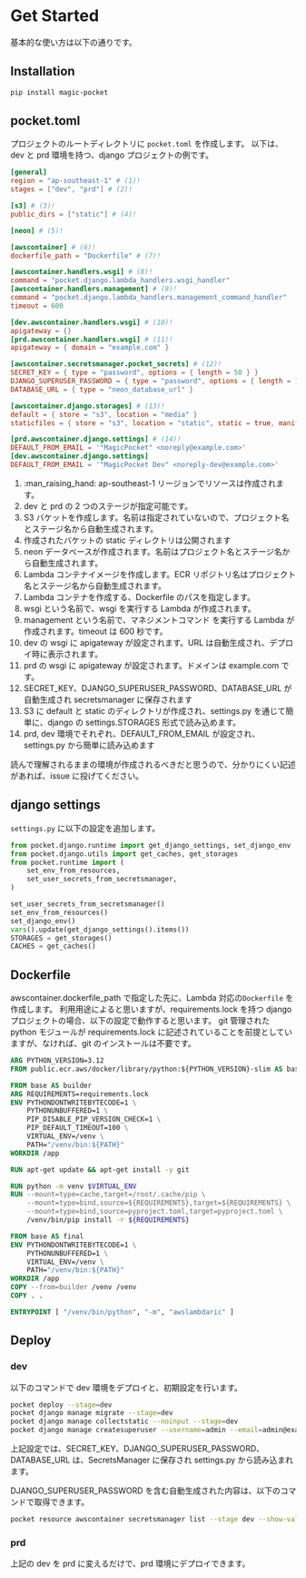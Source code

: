 # Get Started

基本的な使い方は以下の通りです。

## Installation

```bash
pip install magic-pocket
```

## pocket.toml

プロジェクトのルートディレクトリに `pocket.toml` を作成します。
以下は、dev と prd 環境を持つ、django プロジェクトの例です。

```toml
[general]
region = "ap-southeast-1" # (1)!
stages = ["dev", "prd"] # (2)!

[s3] # (3)!
public_dirs = ["static"] # (4)!

[neon] # (5)!

[awscontainer] # (6)!
dockerfile_path = "Dockerfile" # (7)!

[awscontainer.handlers.wsgi] # (8)!
command = "pocket.django.lambda_handlers.wsgi_handler"
[awscontainer.handlers.management] # (9)!
command = "pocket.django.lambda_handlers.management_command_handler"
timeout = 600

[dev.awscontainer.handlers.wsgi] # (10)!
apigateway = {}
[prd.awscontainer.handlers.wsgi] # (11)!
apigateway = { domain = "example.com" }

[awscontainer.secretsmanager.pocket_secrets] # (12)!
SECRET_KEY = { type = "password", options = { length = 50 } }
DJANGO_SUPERUSER_PASSWORD = { type = "password", options = { length = 16 } }
DATABASE_URL = { type = "neon_database_url" }

[awscontainer.django.storages] # (13)!
default = { store = "s3", location = "media" }
staticfiles = { store = "s3", location = "static", static = true, manifest = true }

[prd.awscontainer.django.settings] # (14)!
DEFAULT_FROM_EMAIL = '"MagicPocket" <noreply@example.com>'
[dev.awscontainer.django.settings]
DEFAULT_FROM_EMAIL = '"MagicPocket Dev" <noreply-dev@example.com>'
```

1.  :man_raising_hand: ap-southeast-1 リージョンでリソースは作成されます。
2.  dev と prd の 2 つのステージが指定可能です。
3.  S3 バケットを作成します。名前は指定されていないので、プロジェクト名とステージ名から自動生成されます。
4.  作成されたバケットの static ディレクトリは公開されます
5.  neon データベースが作成されます。名前はプロジェクト名とステージ名から自動生成されます。
6.  Lambda コンテナイメージを作成します。ECR リポジトリ名はプロジェクト名とステージ名から自動生成されます。
7.  Lambda コンテナを作成する、Dockerfile のパスを指定します。
8.  wsgi という名前で、wsgi を実行する Lambda が作成されます。
9.  management という名前で、マネジメントコマンド を実行する Lambda が作成されます。timeout は 600 秒です。
10. dev の wsgi に apigateway が設定されます。URL は自動生成され、デプロイ時に表示されます。
11. prd の wsgi に apigateway が設定されます。ドメインは example.com です。
12. SECRET_KEY、DJANGO_SUPERUSER_PASSWORD、DATABASE_URL が自動生成され secretsmanager に保存されます
13. S3 に default と static のディレクトリが作成され、settings.py を通じて簡単に、django の settings.STORAGES 形式で読み込めます。
14. prd, dev 環境でそれぞれ、DEFAULT_FROM_EMAIL が設定され、settings.py から簡単に読み込めます

読んで理解されるままの環境が作成されるべきだと思うので、分かりにくい記述があれば、issue に投げてください。

## django settings

`settings.py` に以下の設定を追加します。

```python
from pocket.django.runtime import get_django_settings, set_django_env
from pocket.django.utils import get_caches, get_storages
from pocket.runtime import (
    set_env_from_resources,
    set_user_secrets_from_secretsmanager,
)

set_user_secrets_from_secretsmanager()
set_env_from_resources()
set_django_env()
vars().update(get_django_settings().items())
STORAGES = get_storages()
CACHES = get_caches()
```

## Dockerfile

awscontainer.dockerfile_path で指定した先に、Lambda 対応の`Dockerfile` を作成します。
利用用途によると思いますが、requirements.lock を持つ django プロジェクトの場合、以下の設定で動作すると思います。
git 管理された python モジュールが requirements.lock に記述されていることを前提としていますが、なければ、git のインストールは不要です。

```Dockerfile
ARG PYTHON_VERSION=3.12
FROM public.ecr.aws/docker/library/python:${PYTHON_VERSION}-slim AS base

FROM base AS builder
ARG REQUIREMENTS=requirements.lock
ENV PYTHONDONTWRITEBYTECODE=1 \
    PYTHONUNBUFFERED=1 \
    PIP_DISABLE_PIP_VERSION_CHECK=1 \
    PIP_DEFAULT_TIMEOUT=100 \
    VIRTUAL_ENV=/venv \
    PATH="/venv/bin:${PATH}"
WORKDIR /app

RUN apt-get update && apt-get install -y git

RUN python -m venv $VIRTUAL_ENV
RUN --mount=type=cache,target=/root/.cache/pip \
    --mount=type=bind,source=${REQUIREMENTS},target=${REQUIREMENTS} \
    --mount=type=bind,source=pyproject.toml,target=pyproject.toml \
    /venv/bin/pip install -r ${REQUIREMENTS}

FROM base AS final
ENV PYTHONDONTWRITEBYTECODE=1 \
    PYTHONUNBUFFERED=1 \
    VIRTUAL_ENV=/venv \
    PATH="/venv/bin:${PATH}"
WORKDIR /app
COPY --from=builder /venv /venv
COPY . .

ENTRYPOINT [ "/venv/bin/python", "-m", "awslambdaric" ]
```

## Deploy

### dev

以下のコマンドで dev 環境をデプロイと、初期設定を行います。

```bash
pocket deploy --stage=dev
pocket django manage migrate --stage=dev
pocket django manage collectstatic --noinput --stage=dev
pocket django manage createsuperuser --username=admin --email=admin@example.com --noinput --stage=dev
```

上記設定では、SECRET_KEY、DJANGO_SUPERUSER_PASSWORD、DATABASE_URL は、SecretsManager に保存され settings.py から読み込まれます。

DJANGO_SUPERUSER_PASSWORD を含む自動生成された内容は、以下のコマンドで取得できます。

```bash
pocket resource awscontainer secretsmanager list --stage dev --show-values
```

### prd

上記の dev を prd に変えるだけで、prd 環境にデプロイできます。
